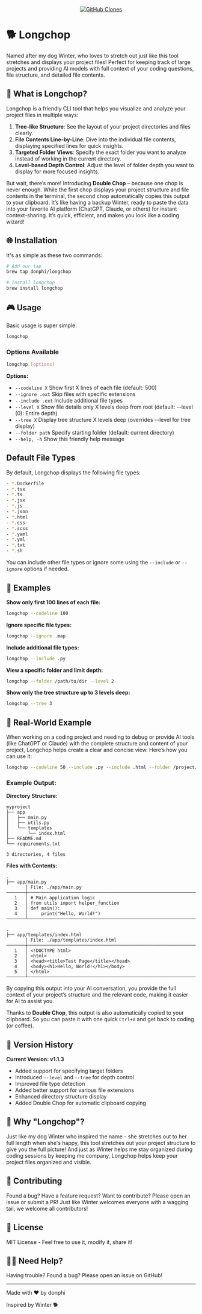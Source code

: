 <p align="center">
  <a href="https://github.com/MShawon/github-clone-count-badge">
    <img src="https://img.shields.io/badge/dynamic/json?color=success&label=Clone&query=count&url=https://gist.githubusercontent.com/donphi/e469c5903dbd931cc9834c286182adfa/raw/clone.json&logo=github" alt="GitHub Clones" />
  </a>
</p>

# 🐕 Longchop

Named after my dog Winter, who loves to stretch out just like this tool stretches and displays your project files! Perfect for keeping track of large projects and providing AI models with full context of your coding questions, file structure, and detailed file contents.

## 🌟 What is Longchop?

Longchop is a friendly CLI tool that helps you visualize and analyze your project files in multiple ways:  
1. **Tree-like Structure**: See the layout of your project directories and files clearly.  
2. **File Contents Line-by-Line**: Dive into the individual file contents, displaying specified lines for quick insights.  
3. **Targeted Folder Views**: Specify the exact folder you want to analyze instead of working in the current directory.  
4. **Level-based Depth Control**: Adjust the level of folder depth you want to display for more focused insights.  

But wait, there’s more! Introducing **Double Chop** – because one chop is never enough. While the first chop displays your project structure and file contents in the terminal, the second chop automatically copies this output to your clipboard. It’s like having a backup Winter, ready to paste the data into your favorite AI platform (ChatGPT, Claude, or others) for instant context-sharing. It’s quick, efficient, and makes you look like a coding wizard!

## 🌐 Installation

It's as simple as these two commands:

```bash
# Add our tap
brew tap donphi/longchop

# Install longchop
brew install longchop
```

## 🎮 Usage

Basic usage is super simple:

```bash
longchop
```

### Options Available

```bash
longchop [options]
```

**Options:**

- `--codeline X`      Show first X lines of each file (default: 500)
- `--ignore .ext`     Skip files with specific extensions
- `--include .ext`    Include additional file types
- `--level X`         Show file details only X levels deep from root (default: --level (0): Entire depth)
- `--tree X`          Display tree structure X levels deep (overrides --level for tree display)
- `--folder path`     Specify starting folder (default: current directory)
- `--help, -h`        Show this friendly help message

## Default File Types

By default, Longchop displays the following file types:

```bash
- *.Dockerfile
- *.tsx
- *.ts
- *.jsx
- *.js
- *.json
- *.html
- *.css
- *.scss
- *.yaml
- *.yml
- *.txt
- *.sh
```

You can include other file types or ignore some using the `--include` or `--ignore` options if needed.

## 📙 Examples

**Show only first 100 lines of each file:**

```bash
longchop --codeline 100
```

**Ignore specific file types:**

```bash
longchop --ignore .map
```

**Include additional file types:**

```bash
longchop --include .py
```

**View a specific folder and limit depth:**

```bash
longchop --folder /path/to/dir --level 2
```

**Show only the tree structure up to 3 levels deep:**

```bash
longchop --tree 3
```

## 🎨 Real-World Example

When working on a coding project and needing to debug or provide AI tools (like ChatGPT or Claude) with the complete structure and content of your project, Longchop helps create a clear and concise view. Here’s how you can use it:

```bash
longchop --codeline 50 --include .py --include .html --folder /project/src --level 2
```

### Example Output:

**Directory Structure:**

```
myproject
├── app
│   ├── main.py
│   ├── utils.py
│   └── templates
│       └── index.html
├── README.md
└── requirements.txt

3 directories, 4 files
```

**Files with Contents:**

```
.
├── app/main.py
       │ File: ./app/main.py
───────┼────────────────────────────────────────────────────────────────────────
   1   │ # Main application logic
   2   │ from utils import helper_function
   3   │ def main():
   4   │     print("Hello, World!")
───────┴────────────────────────────────────────────────────────────────────────

.
├── app/templates/index.html
       │ File: ./app/templates/index.html
───────┼────────────────────────────────────────────────────────────────────────
   1   │ <!DOCTYPE html>
   2   │ <html>
   3   │ <head><title>Test Page</title></head>
   4   │ <body><h1>Hello, World!</h1></body>
   5   │ </html>
───────┴────────────────────────────────────────────────────────────────────────
```

By copying this output into your AI conversation, you provide the full context of your project’s structure and the relevant code, making it easier for AI to assist you.

Thanks to **Double Chop**, this output is also automatically copied to your clipboard. So you can paste it with one quick `Ctrl+V` and get back to coding (or coffee).

## 🔹 Version History

**Current Version: v1.1.3**

- Added support for specifying target folders
- Introduced `--level` and `--tree` for depth control
- Improved file type detection
- Added better support for various file extensions
- Enhanced directory structure display
- Added Double Chop for automatic clipboard copying

## 🐾 Why "Longchop"?

Just like my dog Winter who inspired the name - she stretches out to her full length when she's happy, this tool stretches out your project structure to give you the full picture! And just as Winter helps me stay organized during coding sessions by keeping me company, Longchop helps keep your project files organized and visible.

## 🤝 Contributing

Found a bug? Have a feature request? Want to contribute? Please open an issue or submit a PR! Just like Winter welcomes everyone with a wagging tail, we welcome all contributors!

## 📜 License

MIT License - Feel free to use it, modify it, share it!

## 🙋‍♂️ Need Help?

Having trouble? Found a bug? Please open an issue on GitHub!

---

Made with ❤️ by donphi

Inspired by Winter 🐕
